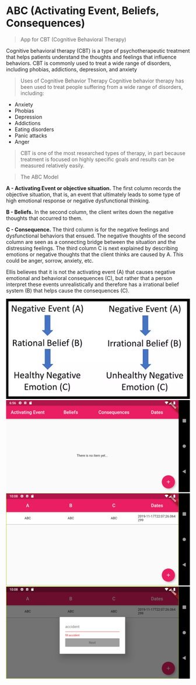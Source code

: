 # ABC (Activating Event, Beliefs, Consequences)
> App for CBT (Cognitive Behavioral Therapy)

Cognitive behavioral therapy (CBT) is a type of psychotherapeutic treatment that helps patients understand the thoughts and feelings that influence behaviors. CBT is commonly used to treat a wide range of disorders, including phobias, addictions, depression, and anxiety

> Uses of Cognitive Behavior Therapy
Cognitive behavior therapy has been used to treat people suffering from a wide range of disorders, including:

- Anxiety
- Phobias
- Depression
- Addictions
- Eating disorders
- Panic attacks
- Anger

> CBT is one of the most researched types of therapy, in part because treatment is focused on highly specific goals and results can be measured relatively easily.

> The ABC Model

**A - Activating Event or objective situation.** The first column records the objective situation, that is, an event that ultimately leads to some type of high emotional response or negative dysfunctional thinking.

**B - Beliefs.** In the second column, the client writes down the negative thoughts that occurred to them.

**C - Consequence.** The third column is for the negative feelings and dysfunctional behaviors that ensued. The negative thoughts of the second column are seen as a connecting bridge between the situation and the distressing feelings. The third column C is next explained by describing emotions or negative thoughts that the client thinks are caused by A. This could be anger, sorrow, anxiety, etc.

Ellis believes that it is not the activating event (A) that causes negative emotional and behavioral consequences (C), but rather that a person interpret these events unrealistically and therefore has a irrational belief system (B) that helps cause the consequences (C).

<img src="image4.webp"/>

<img src="image1.png"/>

<img src="image2.png"/>

<img src="image3.png"/>
